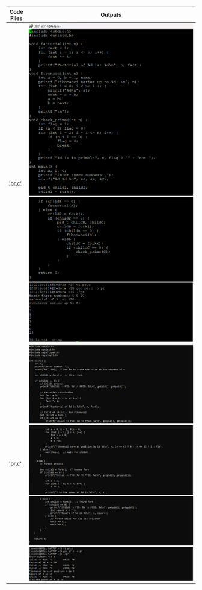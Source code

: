 | Code Files | Outputs |
|------------|---------|
|['pr.c'](./Codes/pr.c)|![1-1.png](./Outputs/1-1.png)![1-2.png](./Outputs/1-2.png)![1-3.png](./Outputs/1-3.png)|
|['pr.c'](./Codes/pr.c)|![2-1.png](./Outputs/2-1.png)![2-2.png](./Outputs/2-2.png)![2-3.png](./Outputs/2-3.png)![2-4.png](./Outputs/2-4.png)|


